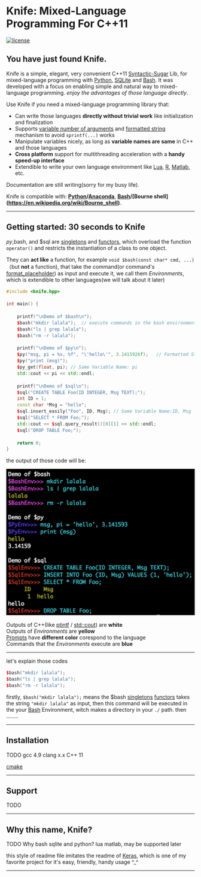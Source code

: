 # Knife: Mixed-Language Programming For C++11


[![license](https://img.shields.io/github/license/mashape/apistatus.svg?maxAge=2592000)](https://github.com/FeifanXu/knife/blob/master/LICENSE)

## You have just found Knife.

Knife is a simple, elegant, very convenient C++11 [Syntactic-Sugar](https://en.wikipedia.org/wiki/Syntactic_sugar) Lib, for mixed-language programming with [Python](https://www.python.org/), [SQLite](https://www.sqlite.org/) and [Bash](https://www.gnu.org/software/bash/). It was developed with a focus on enabling simple and natural way to mixed-language programming. *enjoy the advantages of those language directly*.

Use Knife if you need a mixed-language programming library that:

- Can write those languages **directly without trivial work** like initialization and finalization
- Supports [variable number of arguments](http://publications.gbdirect.co.uk/c_book/chapter9/stdarg.html) and [formatted string](https://en.wikipedia.org/wiki/Printf_format_string) mechanism to avoid ```sprintf(...)``` works
- Manipulate variables nicely, as long as **variable names are same** in C++ and those languages
- **Cross platform** support for multithreading acceleration with a **handy speed-up interface**
- Extendible to write your own language environment like [Lua](http://www.lua.org/), [R](https://www.r-project.org/), [Matlab](https://www.mathworks.com/products/matlab.html), etc.


Documentation are still writing(sorry for my busy life).

Knife is compatible with: __[Python](https://www.python.org/)/[Anaconda](https://www.anaconda.com/what-is-anaconda/)__, __[Bash](https://en.wikipedia.org/wiki/Bash_(Unix_shell))/[Bourne shell](https://en.wikipedia.org/wiki/Bourne_shell)__.


------------------

## Getting started: 30 seconds to Knife
 $py,$bash, and $sql are [singletons](https://en.wikipedia.org/wiki/Singleton_pattern) and [functors](https://www.cprogramming.com/tutorial/functors-function-objects-in-c++.html), which overload the function ```operator()``` and restricts the instantiation of a class to one object.  
 
  They can **act like** a function, for example ```void $bash(const char* cmd, ...)```（but **not** a function), that take the command(or command's [format_placeholder](https://en.wikipedia.org/wiki/Printf_format_string#Format_placeholder_specification)) as input and execute it, we call them *Environments*, which is extendible to other languages(we will talk about it later)  
  

```C++
#include <knife.hpp>

int main() {

    printf("\nDemo of $bash\n");
    $bash("mkdir lalala");  // execute commands in the bash environment
    $bash("ls | grep lalala");
    $bash("rm -r lalala");

    printf("\nDemo of $py\n");
    $py("msg, pi = %s, %f", "\'hello\'", 3.1415926f);   // Formatted String
    $py("print (msg)");
    $py_get(float, pi); // Same Variable Name: pi
    std::cout << pi << std::endl;

    printf("\nDemo of $sql\n");
    $sql("CREATE TABLE Foo(ID INTEGER, Msg TEXT);");
    int ID = 1;
    const char *Msg = "hello";
    $sql.insert_easily("Foo", ID, Msg); // Same Variable Name:ID, Msg
    $sql("SELECT * FROM Foo;");
    std::cout << $sql.query_result()[0][1] << std::endl;
    $sql("DROP TABLE Foo;");

    return 0;
}
```
the output of those code will be:  

![all_usage](https://github.com/FeifanXu/knife/blob/master/pic/usage_simple.png)  
  
  Outputs of C++(like [ptintf](https://en.wikipedia.org/wiki/Printf_format_string) / [std::cout](https://en.wikipedia.org/wiki/Input/output_(C%2B%2B)#Input.2Foutput_streams)) are **white**  
  Outputs of _Environments_ are **yellow**  
[Prompts](https://en.wikipedia.org/wiki/Command-line_interface#Command_prompt) have **different color** corespond to the language  
Commands that the _Environments_ execute are **blue**  

------------------

let's explain those codes
 

```C++
$bash("mkdir lalala");
$bash("ls | grep lalala");
$bash("rm -r lalala");
```
  firstly, ```$bash("mkdir lalala");``` means the $bash [singletons](https://en.wikipedia.org/wiki/Singleton_pattern) [functors](https://www.cprogramming.com/tutorial/functors-function-objects-in-c++.html) takes the string ```"mkdir lalala"``` as input, then this command will be executed in the your [Bash](https://www.gnu.org/software/bash/) Environment, witch makes a directory in your ```./``` path.
  then ........

------------------


## Installation

TODO
gcc 4.9
clang x.x
C++ 11

[cmake](https://cmake.org/)

------------------


## Support

TODO

------------------


## Why this name, Knife?
TODO
Why bash sqlite and python?
lua matlab, may be supported later

this style of readme file imitates the readme of [Keras](https://github.com/keras-team/keras), which is one of my favorite project for it's easy, friendly, handy usage ^_^

------------------

